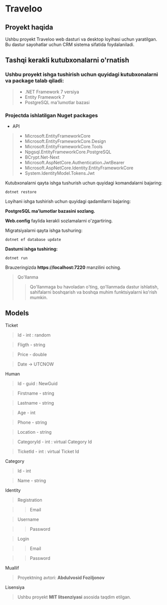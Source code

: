 # Traveloo

## Proyekt haqida

Ushbu proyekt Traveloo web dasturi va desktop loyihasi uchun yaratilgan. Bu dastur sayohatlar uchun CRM sistema sifatida foydalaniladi.

## Tashqi kerakli kutubxonalarni o'rnatish

### Ushbu proyekt ishga tushirish uchun quyidagi kutubxonalarni va package talab qiladi:

> - .NET Framework 7 versiya
> - Entity Framework 7
> - PostgreSQL ma'lumotlar bazasi

### Projectda ishlatilgan Nuget packages

- API

> - Microsoft.EntityFrameworkCore
> - Microsoft.EntityFrameworkCore.Design
> - Microsoft.EntityFrameworkCore.Tools
> - Npgsql.EntityFrameworkCore.PostgreSQL
> - BCrypt.Net-Next
> - Microsoft.AspNetCore.Authentication.JwtBearer
> - Microsoft.AspNetCore.Identity.EntityFrameworkCore
> - System.IdentityModel.Tokens.Jwt

 Kutubxonalarni qayta ishga tushurish uchun quyidagi komandalarni bajaring:
 
 ``` dotnet restore ```

Loyihani ishga tushirish uchun quyidagi qadamllarni bajaring:

**PostgreSQL ma'lumotlar bazasini sozlang.**

**Web.config** faylida kerakli sozlamalarni o'zgartiring.

Migratsiyalarni qayta ishga tushuring:

` dotnet ef database update `

**Dasturni ishga tushiring:**

` dotnet run `

Brauzeringizda **https://localhost:7220** manzilini oching.
> Qo'llanma
>> Qo'llanmaga bu havoladan o'ting, qo'llanmada dastur ishlatish, sahifalarni boshqarish va boshqa muhim funktsiyalarni ko'rish mumkin.

## Models

Ticket

> Id - int : random

> Fligth - string

> Price - double

> Date -> UTCNOW

Human

> Id - guid : NewGuid

> Firstname - string

> Lastname - string

> Age - int

> Phone - string

> Location - string

> CategoryId - int : virtual Category Id

> TicketId - int : virtual Ticket Id

Category

> Id - int

> Name - string

Identity

> Registration

>> Email

> Username

>> Password

> Login

>> Email

>> Password

Muallif
> Proyektning avtori: **Abdulvosid Foziljonov**

Lisensiya
> Ushbu proyekt **MIT litsenziyasi** asosida taqdim etilgan.
